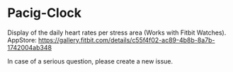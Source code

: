 # Pacig-Clock
Display of the daily heart rates per stress area (Works with Fitbit Watches).
AppStore: https://gallery.fitbit.com/details/c55f4f02-ac89-4b8b-8a7b-1742004ab348

In case of a serious question, please create a new issue.
